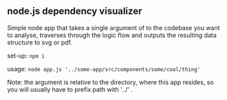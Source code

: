 ## node.js dependency visualizer

Simple node app that takes a single argument of <path> to the codebase you want to analyse, 
traverses through the logic flow and outputs the resulting data structure to svg or pdf.


set-up: `npm i`

usage: `node app.js '../some-app/src/components/some/cool/thing'`

Note: the <path> argument is relative to the directory, where this app resides, so you will usually have to prefix path with '../' .
